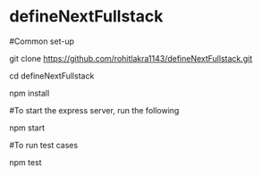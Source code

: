 # defineNextFullstack

#Common set-up

git clone https://github.com/rohitlakra1143/defineNextFullstack.git

cd defineNextFullstack

npm install

#To start the express server, run the following

npm start

#To run test cases

npm test

